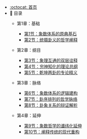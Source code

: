 - [:octocat: 首页](/README)
- :memo: 目录
   - 第1章：基础
   
       - [第1节：象数体系的原典基石](/md/idea-plugin/chapter1.md)
       - [第2节：统摄卦义的哲学阐释](/md/idea-plugin/chapter2.md)
   
   - 第2章：纲目
   
       - [第3节：象理互通的双层诠释](/md/idea-plugin/chapter3.md)
       - [第4节：穷神知化的理论总纲](/md/idea-plugin/chapter4.md)
       - [第5节：乾坤两卦的专论精义](/md/idea-plugin/chapter5.md)
   
   - 第3章：脉络
   
       - [第6节：象数体系的逻辑建构](/md/idea-plugin/chapter6.md)
       - [第7节：卦序排列的哲学脉络](/md/idea-plugin/chapter7.md)
       - [第8节：卦象关系的辩证解析](/md/idea-plugin/chapter8.md)
   
   - 第4章：延伸
       
       - [第9节：象数哲学的谶纬化延伸](/md/idea-plugin/chapter9.md)
       - [第10节：阐释传统的现代重构](/md/idea-plugin/chapter10.md)
